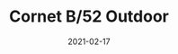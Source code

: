 ---
title: "Cornet B/52 Outdoor"
image_primary: "img/CORNET_B02_ambient2_3x3.jpg"
description: "Cornet%20has%20a%20personality%20strongly%20rooted%20in%20nature%20and%20it%20brightens%20the%20space%20it%20is%20in.%0A%0AIt%20is%20a%20lamp%20made%20of%20polyurethane%2C%20which%20is%20a%20hard%20and%20resistant%20material%20that%20is%20perfect%20for%20public%20spaces.%20The%20Cornet%u2019s%20use%20is%20very%20versatile.%0A%0AIt%20is%20mainly%20used%20as%20a%20bollard%20lamp%20but%20can%20quickly%20connect%20with%20a%20wider%20reality%3A%20interior%20wall%20lamps%2C%20or%20the%20post%20version%20for%20intermediate%20spaces.%20In%20all%20of%20its%20designs%2C%20Cornet%20includes%20a%20dimmable%20LED%20source%20that%20distributes%20light%20through%20the%20lamp%u2019s%20undulating%20layers%2C%20creating%20an%20atmosphere%20that%20is%20natural%2C%20slightly%20broken%2C%20but%20never%20dominant."
designer: "Alex Fernández Camps"
tags: 
  - "Bover"
  - "Outdoor"
  - "Bollard"
  - "Wall"
  - "Outdoor Lamps"
href: "https://www.bover.es/en/lamp/cornet-b02/"
category: "outdoor-lamps"
subtitle: ""
manufacturer: "Bover"
slug: "/manufacturers/bover/outdoor-lamps/alex-fernandez-camps-cornet-b-52-outdoor"
date: "2021-02-17"
---